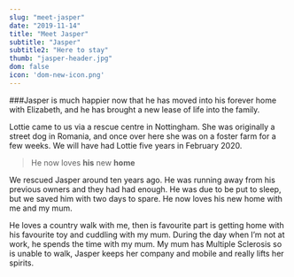 ```yaml
---
slug: "meet-jasper"
date: "2019-11-14"
title: "Meet Jasper"
subtitle: "Jasper"
subtitle2: "Here to stay"
thumb: "jasper-header.jpg"
dom: false
icon: 'dom-new-icon.png'
---
```


###Jasper is much happier now that he has moved into his forever home with Elizabeth, and he has brought a new lease of life into the family.  

Lottie came to us via a rescue centre in Nottingham. She was originally a street dog in Romania, and once over here she was on a foster farm for a few weeks. We will have had Lottie five years in February 2020.

> He now loves **his** new **home**

We rescued Jasper around ten years ago. He was running away from his previous owners and they had had enough. He was due to be put to sleep, but we saved him with two days to spare. He now loves his new home with me and my mum. 

He loves a country walk with me, then is favourite part is getting home with his favourite toy and cuddling with my mum. During the day when I’m not at work, he spends the time with my mum. My mum has Multiple Sclerosis so is unable to walk, Jasper keeps her company and mobile and really lifts her spirits. 
